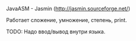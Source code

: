 JavaASM - Jasmin (http://jasmin.sourceforge.net/)

Работает сложение, умножение, степень, print.

TODO:
	Надо ввод/вывод внутри языка.
